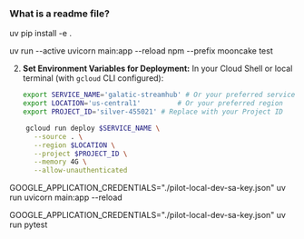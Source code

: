 ### What is a readme file?


uv pip install -e .

uv run --active uvicorn main:app --reload
npm --prefix mooncake test

2.  **Set Environment Variables for Deployment:**
    In your Cloud Shell or local terminal (with `gcloud` CLI configured):
    ```bash
    export SERVICE_NAME='galatic-streamhub' # Or your preferred service name
    export LOCATION='us-central1'         # Or your preferred region
    export PROJECT_ID='silver-455021' # Replace with your Project ID
    ```


```bash
    gcloud run deploy $SERVICE_NAME \
      --source . \
      --region $LOCATION \
      --project $PROJECT_ID \
      --memory 4G \
      --allow-unauthenticated
```
GOOGLE_APPLICATION_CREDENTIALS="./pilot-local-dev-sa-key.json" uv run uvicorn main:app --reload

GOOGLE_APPLICATION_CREDENTIALS="./pilot-local-dev-sa-key.json" uv run pytest   